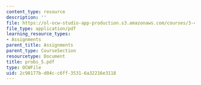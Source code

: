```yaml
---
content_type: resource
description: ''
file: https://ol-ocw-studio-app-production.s3.amazonaws.com/courses/3-45-magnetic-materials-spring-2004/2c98177bd04cc6ff35316a32216e3118_probs_5.pdf
file_type: application/pdf
learning_resource_types:
- Assignments
parent_title: Assignments
parent_type: CourseSection
resourcetype: Document
title: probs_5.pdf
type: OCWFile
uid: 2c98177b-d04c-c6ff-3531-6a32216e3118
---
```

